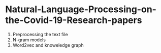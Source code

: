 # Natural-Language-Processing-on-the-Covid-19-Research-papers
1. Preprocessing the text file
2. N-gram models
3. Word2vec and knoweledge graph

